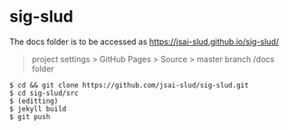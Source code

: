 # sig-slud

The docs folder is to be accessed as https://jsai-slud.github.io/sig-slud/

>  project settings > GitHub Pages > Source > master branch /docs folder

    $ cd && git clone https://github.com/jsai-slud/sig-slud.git
    $ cd sig-slud/src
    $ (editting)
    $ jekyll build
    $ git push
